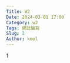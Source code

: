 ```yaml
---
Title: W2
Date: 2024-03-01 17:00
Category: w2
Tags: 網誌編寫
Slug: 2
Author: kmol
---
```




<!-- PELICAN_END_SUMMARY -->
1